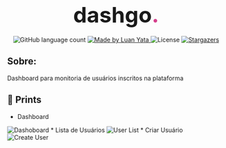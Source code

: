 <h1 align="center">
	<span style="font-size:50px"> dashgo<span style="color:#D53F8C; font-size:50px">.</span></span>
</h1>

<p align="center">
  <img alt="GitHub language count" src="https://img.shields.io/github/languages/count/luanyata/dashgo?color=%2304D361">

  <a href="https://www.linkedin.com/in/luanyata/">
    <img alt="Made by Luan Yata" src="https://img.shields.io/badge/made%20by-LuanYata-%2304D361">
  </a>

  <img alt="License" src="https://img.shields.io/badge/license-MIT-%2304D361">

  <a href="https://github.com/luanyata/dashgo/stargazers">
    <img alt="Stargazers" src="https://img.shields.io/github/stars/luanyata/dashgo?style=social">
  </a>
</p>

## Sobre:

Dashboard para monitoria de usuários inscritos na plataforma

 ## 📸 Prints

* Dashboard
<img alt="Dashoboard" src="./images/dashboard.png" />
* Lista de Usuários
<img alt="User List" src="./images/user-list.png" />
* Criar Usuário
<img alt="Create User" src="./images/create-user.png" />
